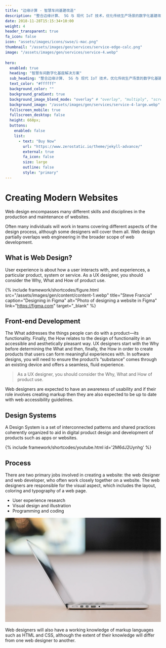 ```yaml
---
title: "边缘计算 - 智慧车间基建改造"
description: "整合边缘计算、 5G 与 现代 IoT 技术，优化传统生产场景的数字化基建改造过程，实现预制的线边机柜（机房）、数据小中台和AI应用的线边能力。"
date: 2018-11-28T15:15:34+10:00
weight: 4
header_transparent: true
fa_icon: false
icon: "assets/images/icons/swse/i-mac.png"
thumbnail: "/assets/images/gen/services/service-edge-calc.png"
image: "/assets/images/gen/services/service-4.webp"

hero:
  enabled: true
  heading: "智慧车间数字化基座解决方案"
  sub_heading: "整合边缘计算、 5G 与 现代 IoT 技术，优化传统生产场景的数字化基建改造过程，实现预制的线边机柜（机房）、数据小中台和AI应用的线边能力。"
  text_color: "#ffffff"
  background_color: ""
  background_gradient: true
  background_image_blend_mode: "overlay" # "overlay", "multiply", "screen"
  background_image: "/assets/images/gen/services/service-4-large.webp"
  fullscreen_mobile: true
  fullscreen_desktop: false
  height: 660px;
  buttons:
    enabled: false
    list:
      - text: "Buy Now"
        url: "https://www.zerostatic.io/theme/jekyll-advance/"
        external: true
        fa_icon: false
        size: large
        outline: false
        style: "primary"
---
```


# Creating Modern Websites

Web design encompasses many different skills and disciplines in the production and maintenance of websites.

Often many individuals will work in teams covering different aspects of the design process, although some designers will cover them all. Web design partially overlaps web engineering in the broader scope of web development.

## What is Web Design?

User experience is about how a user interacts with, and experiences, a particular product, system or service. As a UX designer, you should consider the Why, What and How of product use.

{% include framework/shortcodes/figure.html src="/assets/images/gen/content/content-1.webp" title="Steve Francia" caption="Designing in Figma" alt="Photo of designing a website in Figma" link="https://figma.com" target="_blank" %}

## Front-end Development

The What addresses the things people can do with a product—its functionality. Finally, the How relates to the design of functionality in an accessible and aesthetically pleasant way. UX designers start with the Why before determining the What and then, finally, the How in order to create products that users can form meaningful experiences with. In software designs, you will need to ensure the product’s “substance” comes through an existing device and offers a seamless, fluid experience.

> As a UX designer, you should consider the Why, What and How of product use.

Web designers are expected to have an awareness of usability and if their role involves creating markup then they are also expected to be up to date with web accessibility guidelines.

## Design Systems

A Design System is a set of interconnected patterns and shared practices coherently organized to aid in digital product design and development of products such as apps or websites.

{% include framework/shortcodes/youtube.html id='2M6dJ2Uynhg' %}

## Process

There are two primary jobs involved in creating a website: the web designer and web developer, who often work closely together on a website. The web designers are responsible for the visual aspect, which includes the layout, coloring and typography of a web page.

- User experience research
- Visual design and illustration
- Programming and coding

![Design In Figma](/assets/images/gen/content/content-2.webp)

Web designers will also have a working knowledge of markup languages such as HTML and CSS, although the extent of their knowledge will differ from one web designer to another.
